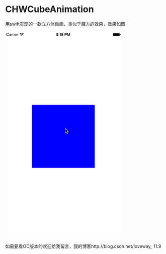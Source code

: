 # CHWCubeAnimation

用swift实现的一款立方体动画，类似于魔方的效果，效果如图

![](https://github.com/Loveway/CHWCubeAnimation/blob/master/CHWCubeAnimation.gif)

如需要看OC版本的欢迎给我留言，我的博客http://blog.csdn.net/loveway_
11.9
